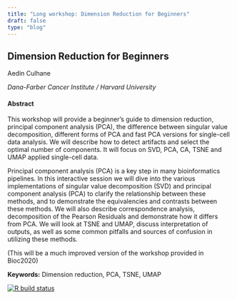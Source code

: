 ```yaml
---
title: "Long workshop: Dimension Reduction for Beginners"
draft: false
type: "blog"
---
```


## Dimension Reduction for Beginners

Aedin Culhane

_Dana-Farber Cancer Institute / Harvard University_

#### Abstract

This workshop will provide a beginner’s guide to dimension reduction, principal component analysis (PCA), the difference between singular value decomposition, different forms of PCA and fast PCA versions for single-cell data analysis. We will describe how to detect artifacts and select the optimal number of components. It will focus on SVD, PCA, CA, TSNE and UMAP applied single-cell data.

Principal component analysis (PCA) is a key step in many bioinformatics pipelines. In this interactive session we will dive into the various implementations of singular value decomposition (SVD) and principal component analysis (PCA) to clarify the relationship between these methods, and to demonstrate the equivalencies and contrasts between these methods. We will also describe correspondence analysis, decomposition of the Pearson Residuals and demonstrate how it differs from PCA.  We will look at TSNE and UMAP,  discuss interpretation of outputs, as well as some common pitfalls and sources of confusion in utilizing these methods.

(This will be a much improved version of the workshop provided in Bioc2020)

**Keywords:** Dimension reduction, PCA, TSNE, UMAP

[![R build status](https://github.com/aedin/PCAworkshop/actions/workflows/basic_checks.yaml/badge.svg)](https://github.com/aedin/PCAworkshop/actions)
